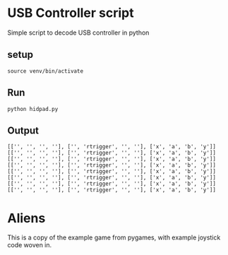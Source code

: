 # USB Controller script

Simple script to decode USB controller in python

## setup
`source venv/bin/activate`

## Run
`python hidpad.py`

## Output
```
[['', '', '', ''], ['', 'rtrigger', '', ''], ['x', 'a', 'b', 'y']]
[['', '', '', ''], ['', 'rtrigger', '', ''], ['x', 'a', 'b', 'y']]
[['', '', '', ''], ['', 'rtrigger', '', ''], ['x', 'a', 'b', 'y']]
[['', '', '', ''], ['', 'rtrigger', '', ''], ['x', 'a', 'b', 'y']]
[['', '', '', ''], ['', 'rtrigger', '', ''], ['x', 'a', 'b', 'y']]
[['', '', '', ''], ['', 'rtrigger', '', ''], ['x', 'a', 'b', 'y']]
[['', '', '', ''], ['', 'rtrigger', '', ''], ['x', 'a', 'b', 'y']]
[['', '', '', ''], ['', 'rtrigger', '', ''], ['x', 'a', 'b', 'y']]
```

# Aliens

This is a copy of the example game from pygames, with example joystick code woven in.
